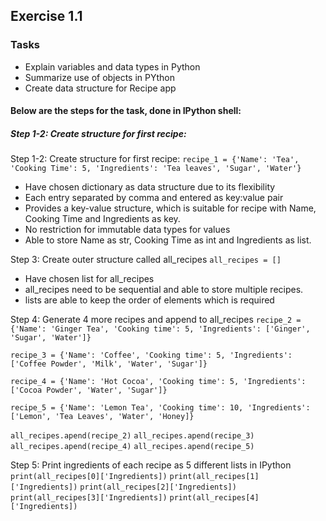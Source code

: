 ## Exercise 1.1

### Tasks

- Explain variables and data types in Python
- Summarize use of objects in PYthon
- Create data structure for Recipe app

#### Below are the steps for the task, done in IPython shell:

##### Step 1-2: Create structure for first recipe:

Step 1-2: Create structure for first recipe:
`recipe_1 = {'Name': 'Tea', 'Cooking Time': 5, 'Ingredients': 'Tea leaves', 'Sugar', 'Water'}`

- Have chosen dictionary as data structure due to its flexibility
- Each entry separated by comma and entered as key:value pair
- Provides a key-value structure, which is suitable for recipe with Name, Cooking Time and Ingredients as key.
- No restriction for immutable data types for values
- Able to store Name as str, Cooking Time as int and Ingredients as list.

Step 3: Create outer structure called all_recipes
`all_recipes = []`

- Have chosen list for all_recipes
- all_recipes need to be sequential and able to store multiple recipes.
- lists are able to keep the order of elements which is required

Step 4: Generate 4 more recipes and append to all_recipes
`recipe_2 = {'Name': 'Ginger Tea', 'Cooking time': 5, 'Ingredients': ['Ginger', 'Sugar', 'Water']}`

`recipe_3 = {'Name': 'Coffee', 'Cooking time': 5, 'Ingredients': ['Coffee Powder', 'Milk', 'Water', 'Sugar']}`

`recipe_4 = {'Name': 'Hot Cocoa', 'Cooking time': 5, 'Ingredients': ['Cocoa Powder', 'Water', 'Sugar']}`

`recipe_5 = {'Name': 'Lemon Tea', 'Cooking time': 10, 'Ingredients': ['Lemon', 'Tea Leaves', 'Water', 'Honey]}`

`all_recipes.apend(recipe_2)`
`all_recipes.apend(recipe_3)`
`all_recipes.apend(recipe_4)`
`all_recipes.apend(recipe_5)`

Step 5: Print ingredients of each recipe as 5 different lists in IPython
`print(all_recipes[0]['Ingredients])`
`print(all_recipes[1]['Ingredients])`
`print(all_recipes[2]['Ingredients])`
`print(all_recipes[3]['Ingredients])`
`print(all_recipes[4]['Ingredients])`
